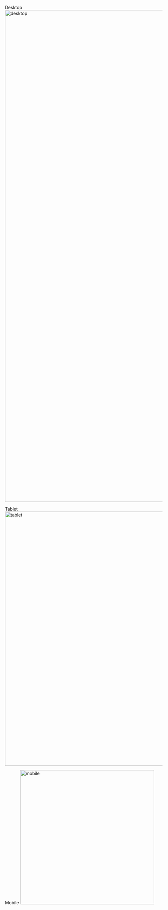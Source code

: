 Desktop
<img width="2509" height="1569" alt="desktop" src="https://github.com/user-attachments/assets/7ceff68c-bfc0-4b1c-8be4-1ffb1ae9cf69" />

Tablet
<img width="810" alt="tablet" src="https://github.com/user-attachments/assets/85d22702-c65f-4247-8a93-60a9ce6494a1" />

Mobile
<img width="428" alt="mobile" src="https://github.com/user-attachments/assets/115823a9-e92c-4ee7-8b91-0309e050d664" />
